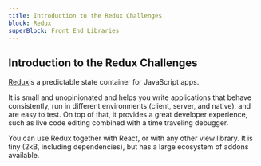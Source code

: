 ```yaml
---
title: Introduction to the Redux Challenges
block: Redux
superBlock: Front End Libraries
---
```

## Introduction to the Redux Challenges

[Redux](https://redux.js.org/)is a predictable state container for JavaScript apps.

It is small and unopinionated and helps you write applications that behave consistently, run in different environments (client, server, and native), and are easy to test. On top of that, it provides a great developer experience, such as live code editing combined with a time traveling debugger.

You can use Redux together with React, or with any other view library. It is tiny (2kB, including dependencies), but has a large ecosystem of addons available.

